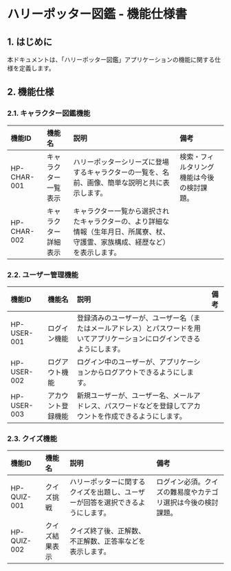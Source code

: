 # ハリーポッター図鑑 - 機能仕様書

## 1. はじめに

本ドキュメントは、「ハリーポッター図鑑」アプリケーションの機能に関する仕様を定義します。

## 2. 機能仕様

### 2.1. キャラクター図鑑機能

| 機能ID | 機能名 | 説明 | 備考 |
| :--- | :--- | :--- | :--- |
| HP-CHAR-001 | キャラクター一覧表示 | ハリーポッターシリーズに登場するキャラクターの一覧を、名前、画像、簡単な説明と共に表示します。 | 検索・フィルタリング機能は今後の検討課題。 |
| HP-CHAR-002 | キャラクター詳細表示 | キャラクター一覧から選択されたキャラクターの、より詳細な情報（生年月日、所属寮、杖、守護霊、家族構成、経歴など）を表示します。 | |

### 2.2. ユーザー管理機能

| 機能ID | 機能名 | 説明 | 備考 |
| :--- | :--- | :--- | :--- |
| HP-USER-001 | ログイン機能 | 登録済みのユーザーが、ユーザー名（またはメールアドレス）とパスワードを用いてアプリケーションにログインできるようにします。 | |
| HP-USER-002 | ログアウト機能 | ログイン中のユーザーが、アプリケーションからログアウトできるようにします。 | |
| HP-USER-003 | アカウント登録機能 | 新規ユーザーが、ユーザー名、メールアドレス、パスワードなどを登録してアカウントを作成できるようにします。 | |

### 2.3. クイズ機能

| 機能ID | 機能名 | 説明 | 備考 |
| :--- | :--- | :--- | :--- |
| HP-QUIZ-001 | クイズ挑戦 | ハリーポッターに関するクイズを出題し、ユーザーが回答を選択できるようにします。 | ログイン必須。クイズの難易度やカテゴリ選択は今後の検討課題。 |
| HP-QUIZ-002 | クイズ結果表示 | クイズ終了後、正解数、不正解数、正答率などを表示します。 | |
